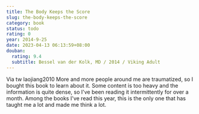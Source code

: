 ```yaml
---
title: The Body Keeps the Score
slug: the-body-keeps-the-score
category: book
status: todo
rating: 0
year: 2014-9-25
date: 2023-04-13 06:13:59+08:00
douban:
  rating: 9.4
  subtitle: Bessel van der Kolk, MD / 2014 / Viking Adult
---
```


Via tw laojiang2010 More and more people around me are traumatized, so I bought this book to learn about it. Some content is too heavy and the information is quite dense, so I've been reading it intermittently for over a month. Among the books I've read this year, this is the only one that has taught me a lot and made me think a lot.
